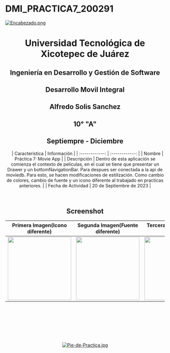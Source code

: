 # DMI_PRACTICA7_200291

[![Encabezado.png](https://i.postimg.cc/PJKtvHNC/Encabezado.png)](https://postimg.cc/K3kXCdPb)

<div align="center">
  
# Universidad Tecnológica de Xicotepec de Juárez

## Ingeniería en Desarrollo y Gestión de Software

## Desarrollo Movil Integral

## Alfredo Solis Sanchez
 
## 10° "A"

## Septiempre - Diciembre


&nbsp;
&nbsp;
|  Característica |  Información |
| :------------: | :------------: |
| Nombre  |  Práctica 7: Movie App |
| Descripción  |  Dentro de esta aplicación se comienza el contexto de peliculas, en el cual se tiene que presentar un Drawer y un bottomNavigationBar. Para despues ser conectada a la api de moviedb. Para esto, se hacen modificaciones de estilización. Como cambio de colores, cambio de fuente y un icono diferente al trabajado en practicas anteriores. |
|  Fecha de Actividad  |  20 de Septiembre de 2023  |

&nbsp;
&nbsp;

## Screenshot

|  Primera Imagen(Icono diferente) | Segunda Imagen(Fuente diferente)  | Tercera Imagen(Imagen añadida) |   
| :------------: | :------------: | :------------: | 
|  <img src="https://i.postimg.cc/Vv9R8HDy/Whats-App-Image-2023-09-25-at-9-26-12-AM.jpg" width="200"/> | <img src="https://i.postimg.cc/xdKqtDCS/Whats-App-Image-2023-09-25-at-9-25-18-AM.jpg" width="200"/>  |  <img src="https://i.postimg.cc/NFLshWgF/Whats-App-Image-2023-09-25-at-9-25-18-AM-1.jpg" width="200"/> |



&nbsp;
&nbsp;




<br>
<br>
<br>
<br>

[![Pie-de-Practica.jpg](https://i.postimg.cc/MKKZ2nrV/Pie-de-Practica.jpg)](https://postimg.cc/WtCc01V1)
